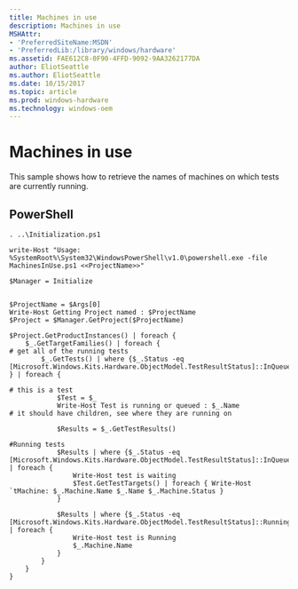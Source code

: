 ```yaml
---
title: Machines in use
description: Machines in use
MSHAttr:
- 'PreferredSiteName:MSDN'
- 'PreferredLib:/library/windows/hardware'
ms.assetid: FAE612C8-0F90-4FFD-9092-9AA3262177DA
author: EliotSeattle
ms.author: EliotSeattle
ms.date: 10/15/2017
ms.topic: article
ms.prod: windows-hardware
ms.technology: windows-oem
---
```


# Machines in use


This sample shows how to retrieve the names of machines on which tests are currently running.

## <span id="PowerShell"></span><span id="powershell"></span><span id="POWERSHELL"></span>**PowerShell**


``` syntax
. ..\Initialization.ps1

write-Host "Usage: %SystemRoot%\System32\WindowsPowerShell\v1.0\powershell.exe -file MachinesInUse.ps1 <<ProjectName>>"

$Manager = Initialize


$ProjectName = $Args[0]
Write-Host Getting Project named : $ProjectName
$Project = $Manager.GetProject($ProjectName)

$Project.GetProductInstances() | foreach {    
    $_.GetTargetFamilies() | foreach {
# get all of the running tests
        $_.GetTests() | where {$_.Status -eq [Microsoft.Windows.Kits.Hardware.ObjectModel.TestResultStatus]::InQueue } | foreach {
            
# this is a test
            $Test = $_
            Write-Host Test is running or queued : $_.Name
# it should have children, see where they are running on
            
            $Results = $_.GetTestResults()
            
#Running tests
            $Results | where {$_.Status -eq [Microsoft.Windows.Kits.Hardware.ObjectModel.TestResultStatus]::InQueue} | foreach {
                Write-Host test is waiting
                $Test.GetTestTargets() | foreach { Write-Host `tMachine: $_.Machine.Name $_.Name $_.Machine.Status }
            }
        
            $Results | where {$_.Status -eq [Microsoft.Windows.Kits.Hardware.ObjectModel.TestResultStatus]::Running} | foreach {
                Write-Host test is Running
                $_.Machine.Name
            }
        }       
    }
}
```

 

 






